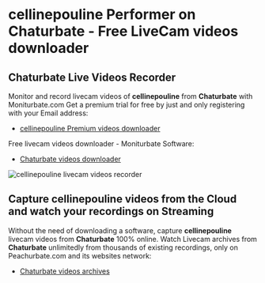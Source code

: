 # cellinepouline Performer on Chaturbate - Free LiveCam videos downloader

## Chaturbate Live Videos Recorder

Monitor and record livecam videos of **cellinepouline** from **Chaturbate** with Moniturbate.com
Get a premium trial for free by just and only registering with your Email address:
* [cellinepouline Premium videos downloader](https://moniturbate.com/request-demo-licence-key.html)

Free livecam videos downloader - Moniturbate Software:
* [Chaturbate videos downloader](https://moniturbate.com/moniturbate-download-software.html)

![cellinepouline livecam videos recorder](https://peachurnet.com/templates/moniturbate-software.png)


## Capture cellinepouline videos from the Cloud and watch your recordings on Streaming

Without the need of downloading a software, capture **cellinepouline** livecam videos from **Chaturbate** 100% online.
Watch Livecam archives from **Chaturbate** unlimitedly from thousands of existing recordings, only on Peachurbate.com and its websites network:
* [Chaturbate videos archives](https://peachurnet.com/)